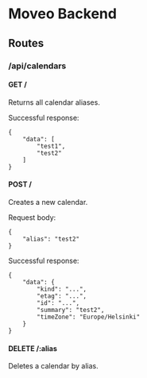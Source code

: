 # Moveo Backend

## Routes

### /api/calendars

#### GET /

Returns all calendar aliases.

Successful response:

```
{
    "data": [
        "test1",
        "test2"
    ]
}
```

#### POST /

Creates a new calendar.

Request body:

```
{
    "alias": "test2"
}

```

Successful response:

```
{
    "data": {
        "kind": "...",
        "etag": "...",
        "id": "...",
        "summary": "test2",
        "timeZone": "Europe/Helsinki"
    }
}
```

#### DELETE /:alias

Deletes a calendar by alias.
